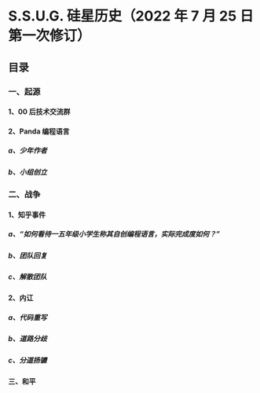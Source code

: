 # S.S.U.G. 硅星历史（2022 年 7 月 25 日第一次修订）

## 目录

### 一、起源

#### 1、00 后技术交流群

#### 2、Panda 编程语言

##### a、少年作者

##### b、小组创立

### 二、战争

#### 1、知乎事件

##### a、“如何看待一五年级小学生称其自创编程语言，实际完成度如何？”

##### b、团队回复

##### c、解散团队

#### 2、内讧

##### a、代码重写

##### b、道路分歧

##### c、分道扬镳

#### 三、和平

